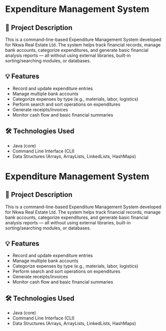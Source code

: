# Expenditure Management System

## 📌 Project Description
This is a command-line-based Expenditure Management System developed for Nkwa Real Estate Ltd. The system helps track financial records, manage bank accounts, categorize expenditures, and generate basic financial analysis reports — all without using external libraries, built-in sorting/searching modules, or databases.

## 💡 Features
- Record and update expenditure entries
- Manage multiple bank accounts
- Categorize expenses by type (e.g., materials, labor, logistics)
- Perform search and sort operations on expenditures
- Generate receipts/invoices
- Monitor cash flow and basic financial summaries

## 🛠️ Technologies Used
- Java (core)
- Command Line Interface (CLI)
- Data Structures (Arrays, ArrayLists, LinkedLists, HashMaps)

# Expenditure Management System

## 📌 Project Description
This is a command-line-based Expenditure Management System developed for Nkwa Real Estate Ltd. The system helps track financial records, manage bank accounts, categorize expenditures, and generate basic financial analysis reports — all without using external libraries, built-in sorting/searching modules, or databases.

## 💡 Features
- Record and update expenditure entries
- Manage multiple bank accounts
- Categorize expenses by type (e.g., materials, labor, logistics)
- Perform search and sort operations on expenditures
- Generate receipts/invoices
- Monitor cash flow and basic financial summaries

## 🛠️ Technologies Used
- Java (core)
- Command Line Interface (CLI)
- Data Structures (Arrays, ArrayLists, LinkedLists, HashMaps)

